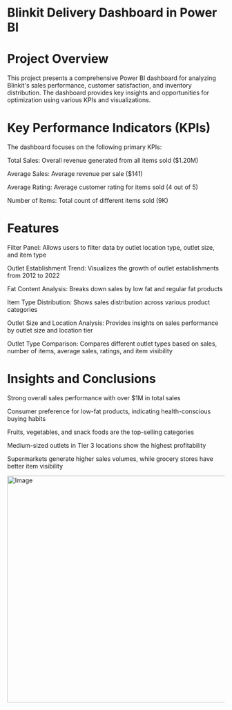 # Blinkit Delivery Dashboard in Power BI
# Project Overview

This project presents a comprehensive Power BI dashboard for analyzing Blinkit's sales performance, customer satisfaction, and inventory distribution. The dashboard provides key insights and opportunities for optimization using various KPIs and visualizations.

# Key Performance Indicators (KPIs)
The dashboard focuses on the following primary KPIs:

Total Sales: Overall revenue generated from all items sold ($1.20M)

Average Sales: Average revenue per sale ($141)

Average Rating: Average customer rating for items sold (4 out of 5)

Number of Items: Total count of different items sold (9K)

# Features
Filter Panel: Allows users to filter data by outlet location type, outlet size, and item type

Outlet Establishment Trend: Visualizes the growth of outlet establishments from 2012 to 2022

Fat Content Analysis: Breaks down sales by low fat and regular fat products

Item Type Distribution: Shows sales distribution across various product categories

Outlet Size and Location Analysis: Provides insights on sales performance by outlet size and location tier

Outlet Type Comparison: Compares different outlet types based on sales, number of items, average sales, ratings, and item visibility
# Insights and Conclusions
Strong overall sales performance with over $1M in total sales

Consumer preference for low-fat products, indicating health-conscious buying habits

Fruits, vegetables, and snack foods are the top-selling categories

Medium-sized outlets in Tier 3 locations show the highest profitability

Supermarkets generate higher sales volumes, while grocery stores have better item visibility

<img width="954" height="526" alt="Image" src="https://github.com/user-attachments/assets/d505ef53-52c8-4eb6-b411-aacb28f73256" />
